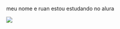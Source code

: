 meu nome e ruan
estou estudando no alura


![](https://media1.tenor.com/m/dXsMbRkpCHYAAAAd/ascension-sponge-bob.gif)
